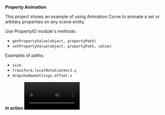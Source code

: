 **Property Animation**

This project shows an example of using Animation Curve to animate a set or arbitary properties on any scene entity.

Use PropertyIO module's methods:
- `getPropertyValue(object, propertyPath)`
- `setPropertyValue(object, propertyPath, value)`

Examples of paths:
- `size`
- `transform.localRotationVec3.y`
- `dropshadowSettings.offset.x`

**in action**
<video src='https://github.com/artem-erofeev/PropertyAnimation/assets/1153589/2cb81b0c-8ca2-459e-8e85-ba544d69e1c6' width=180/> 
